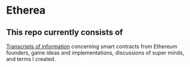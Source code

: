 Etherea
====================


This repo currently consists of
---------------------


[Transcripts of information](Vitalik_contract_info_sv_meetup_02-13-14.md) concerning smart contracts from Ethereum founders, game ideas and implementations, discussions of super minds, and terms I created. 




  
